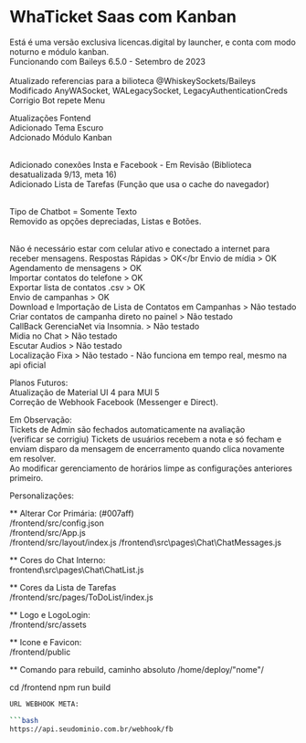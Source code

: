 # WhaTicket Saas com Kanban</br>
Está é uma versão exclusiva licencas.digital by launcher, e conta com modo noturno e módulo kanban. </br>
Funcionando com Baileys 6.5.0 - Setembro de 2023 </br>
</br> Atualizado referencias para a bilioteca @WhiskeySockets/Baileys</br>
Modificado AnyWASocket, WALegacySocket, LegacyAuthenticationCreds</br>
Corrigio Bot repete Menu</br>

Atualizações Fontend</br>
Adicionado Tema Escuro</br>
Adcionado Módulo Kanban

</br> Adicionado conexões Insta e Facebook - Em Revisão (Biblioteca desatualizada 9/13, meta 16)
</br> Adicionado Lista de Tarefas (Função que usa o cache do navegador)

</br>Tipo de Chatbot = Somente Texto <br> Removido as opções depreciadas, Listas e Botões.

</br> Não é necessário estar com celular ativo e conectado a internet para receber mensagens.
Respostas Rápidas > OK</br
Envio de mídia > OK </br>
Agendamento de mensagens > OK </br>
Importar contatos do telefone > OK </br>
Exportar lista de contatos .csv > OK </br>
Envio de campanhas > OK </br>
Download e Importação de Lista de Contatos em Campanhas > Não testado </br>
Criar contatos de campanha direto no painel > Não testado </br>
CallBack GerenciaNet via Insomnia. > Não testado </br>
Midia no Chat > Não testado</br>
Escutar Audios > Não testado </br>
Localização Fixa > Não testado - Não funciona em tempo real, mesmo na api oficial</br>

Planos Futuros:</br>
Atualização de Material UI 4 para MUI 5</br>
Correção de Webhook Facebook (Messenger e Direct).</br>

Em Observação:</br>
Tickets de Admin são fechados automaticamente na avaliação </br>
(verificar se corrigiu) Tickets de usuários recebem a nota e só fecham e enviam disparo da mensagem de encerramento quando clica novamente em resolver.</br>
Ao modificar gerenciamento de horários limpe as configurações anteriores primeiro.

Personalizações:</br>

** Alterar Cor Primária: (#007aff)</br>
/frontend/src/config.json</br>
/frontend/src/App.js</br>
/frontend/src/layout/index.js
/frontend\src\pages\Chat\ChatMessages.js

** Cores do Chat Interno:</br>
frontend\src\pages\Chat\ChatList.js</br>

** Cores da Lista de Tarefas</br>
/frontend/src/pages/ToDoList/index.js

** Logo e LogoLogin:</br>
/frontend/src/assets

** Icone e Favicon:</br>
/frontend/public

** Comando para rebuild, caminho absoluto /home/deploy/"nome"/
  
cd /frontend
npm run build

```bash
URL WEBHOOK META:

```bash
https://api.seudominio.com.br/webhook/fb
